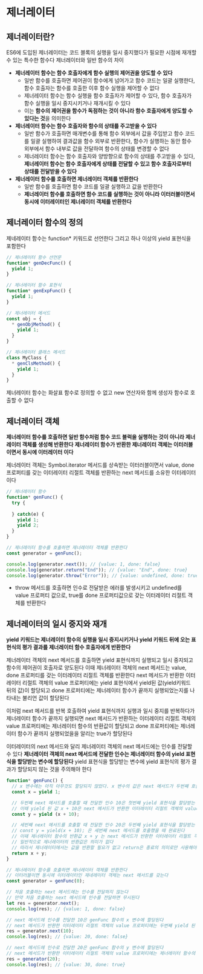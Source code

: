 # 제너레이터

## 제너레이터란?

ES6에 도입된 제너레이터는 코드 블록의 실행을 일시 중지했다가 필요한 시점에 재개할 수 있는 특수한 함수다
제너레이터와 일반 함수의 차이
- **제너레이터 함수는 함수 호출자에게 함수 실행의 제어권을 양도할 수 있다**
  - 일반 함수를 호출하면 제어권이 함수에게 넘어가고 함수 코드는 일괄 실행한다, 함수 호출자는 함수를 호출한 이후 함수 실행을 제어할 수 없다
  - 제너레이터 함수는 함수 실행을 함수 호출자가 제어할 수 있다, 함수 호출자가 함수 실행을 일시 중지시키거나 재개시킬 수 있다
  - 이는 **함수의 제어권을 함수가 독점하는 것이 아니라 함수 호출자에게 양도할 수 있다는 것**을 의미한다
- **제너레이터 함수는 함수 호출자와 함수의 상태를 주고받을 수 있다**
  - 일반 함수가 호출하면 매개변수를 통해 함수 외부에서 값을 주입받고 함수 코드를 일괄 실행하여 결과값을 함수 외부로 반환한다, 함수가 실행하는 동안 함수 외부에서 함수 내부로 값을 전달하여 함수의 상태를 변경할 수 없다
  - 제너레이터 함수는 함수 호출자와 양방향으로 함수의 상태를 주고받을 수 있다, **제너레이터 함수는 함수 호출자에게 상태를 전달할 수 있고 함수 호출자로부터 상태를 전달받을 수 있다**
- **제너레이터 함수를 호출하면 제너레이터 객체를 반환한다**
  - 일반 함수를 호출하면 함수 코드를 일괄 실행하고 값을 반환한다
  - **제너레이터 함수를 호출하면 함수 코드를 실행하는 것이 아니라 이터러블이면서 동시에 이터레이터인 제너레이터 객체를 반환한다**


## 제너레이터 함수의 정의

제네레이터 함수는 function* 키워드로 선언한다
그리고 하나 이상의 yield 표현식을 포함한다
```js
// 제너레이터 함수 선언문
function* genDecFunc() {
  yield 1;
}

// 제너레이터 함수 표현식
function* genExpFunc() {
  yield 1;
}

// 제너레이터 메서드
const obj = {
  * genObjMethod() {
    yield 1;
  }
}

// 제너레이터 클래스 메서드
class MyClass {
  * genClsMethod() {
    yield 1;
  }
}
```
제너레이터 함수는 화살표 함수로 정의할 수 없고 new 연산자와 함께 생성자 함수로 호출할 수 없다


## 제너레이터 객체

**제너레이터 함수를 호출하면 일반 함수처럼 함수 코드 블럭을 실행하는 것이 아니라 제너레이터 객체를 생성해 반환한다**
**제너레이터 함수가 반환한 제너레이터 객체는 이터러블이면서 동시에 이터레이터 이다**

제너레이터 객체는 Symbol.iterator 메서드를 상속받는 이터러블이면서
value, done 프로퍼티를 갖는 이터레이터 리절트 객체를 반환하는 next 메서드를 소유한 이터레이터이다
```js
// 제너레이터 함수 
function* genFunc() {
  try {
  
  } catch(e) {
    yield 1;
    yield 2;
  }
}

// 제너레이터 함수를 호출하면 제너레이터 객체를 반환한다
const generator = genFunc();

console.log(generator.next()); // {value: 1, done: false}
console.log(generator.return("End")); // {value: "End", done: true}
console.log(generator.throw("Error")); // {value: undefined, done: true}
```
- throw 메서드를 호출하면 인수로 전달받은 에러를 발생시키고 undefined를 value 프로퍼티 값으로, true를 done 프로퍼티값으로 갖는 이터레이터 리절트 객체를 반환한다


## 제너레이터의 일시 중지와 재개

**yield 키워드는 제너레이터 함수의 실행을 일시 중지시키거나 yield 키워드 뒤에 오는 표현식의 평가 결과를 제너레이터 함수 호출자에게 반환한다**

제너레이터 객체의 next 메서드를 호출하면 yield 표현식까지 실행되고 일시 중지되고 함수의 제어권이 호출자로 양도된다
이때 제너레이터 객체의 next 메서드는 value, done 프로퍼티를 갖는 이터레이터 리절트 객체를 반환한다
next 메서드가 반환한 이터레이터 리절트 객체의 value 프로퍼티에는 yield 표현식에서 yield된 값(yield키워드 뒤의 값)이 할당되고 
done 프로퍼티에는 제너레이터 함수가 끝까지 실행되었는지를 나타내는 불리언 값이 할당된다

이처럼 next 메서드를 반복 호출하여 yield 표현식까지 실행과 일시 중지를 반복하다가 제너레이터 함수가 끝까지 실행되면 
next 메서드가 반환하는 이터레이터 리절트 객체의 value 프로퍼티에는 제너레이터 함수의 반환값이 할당되고 done 프로퍼티에는 제너레이터 함수가 끝까지 실행되었을을 알리는 true가 할당된다

이터레이터의 next 메서드와 달리 제너레이터 객체의 next 메서드에는 인수를 전달할 수 있다
**제너레이터 객체의 next 메서드에 전달한 인수는 제너레이터 함수의 yield 표현식을 할당받는 변수에 할당된다**
yield 표현식을 할당받는 변수에 yield 표현식의 평가 결과가 할당되지 않는 것을 주의해야 한다
```js
function* genFunc() {
  // x 변수에는 아직 아무것도 할당되지 않았다. x 변수의 값은 next 메서드가 두번째 호출될 때 결정된다
  const x = yield 1;

  // 두번째 next 메서드를 호출할 때 전달한 인수 10은 첫번째 yield 표현식을 할당받는 x 변수에 할당된다
  // 이때 yield 된 값 x + 10은 next 메서드가 반환한 이터레이터 리절트 객체의 value 프로퍼티에 할당된다
  const y = yield (x + 10);

  // 세번째 next 메서드를 호출할 때 전달한 인수 20은 두번째 yield 표현식을 할당받는 y 변수에 할당된다
  // const y = yield(x + 10); 은 세번째 next 메서드를 호출했을 때 완료된다
  // 이때 제너레이터 함수의 반환값 x + y 는 next 메서드가 반환한 이터레이터 리절트 객체의 value 프로퍼티에 할당된다
  // 일반적으로 제너레이터의 반환값은 의미가 없다
  // 따라서 제너레이터에서는 값을 반환할 필요가 없고 return은 종료의 의미로만 사용해야 한다
  return x + y;
}

// 제너레이터 함수를 호출하면 제너레이터 객체를 반환한다
// 이터러블이면 동시에 이터레이터인 재네레이터 객체는 next 메서드를 갖는다
const generator = genFunc(0);

// 처음 호출하는 next 메서드에는 인수를 전달하지 않는다
// 만약 처음 호출하는 next 메서드에 인수를 전달하면 무시된다
let res = generator.next();
console.log(res); // {value: 1, done: false}

// next 메서드에 인수를 전달한 10은 genFunc 함수의 x 변수에 할당된다
// next 메서드가 반환한 이터레이터 리절트 객체의 value 프로퍼티에는 두번째 yield 된 값 20이 할당된다
res = generator.next(10);
console.log(res); // {value: 20, done: false}

// next 메서드에 인수로 전달한 20은 genFunc 함수의 y 변수에 할당된다
// next 메서드가 반환한 이터레이터 리절트 객체의 value 프로퍼티에는 제너레이터 함수의 반환값 30이 할당된다
res = generator(20);
console.log(res); // {value: 30, done: true}
```